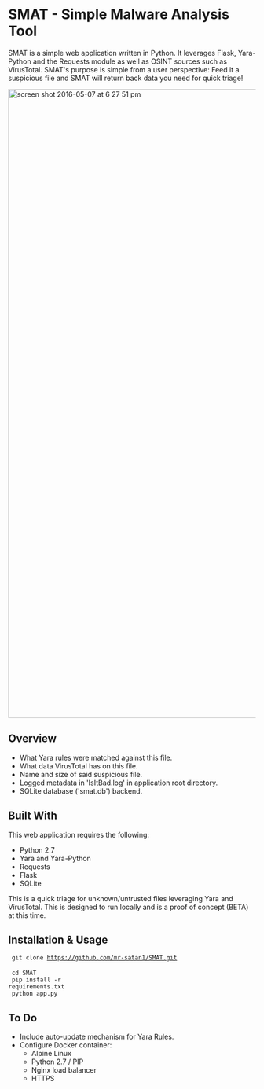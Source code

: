 # SMAT - Simple Malware Analysis Tool
SMAT is a simple web application written in Python. It leverages Flask, Yara-Python and the Requests module as well as OSINT sources such as VirusTotal. SMAT's purpose is simple from a user perspective: Feed it a suspicious file and SMAT will return back data you need for quick triage!


<img width="1281" alt="screen shot 2016-05-07 at 6 27 51 pm" src="https://cloud.githubusercontent.com/assets/11253216/15095566/861dc0b4-1481-11e6-92c0-4306a5bfb435.png">

## Overview
- What Yara rules were matched against this file.
- What data VirusTotal has on this file.
- Name and size of said suspicious file.
- Logged metadata in 'IsItBad.log' in application root directory.
- SQLite database ('smat.db') backend.

## Built With
This web application requires the following:
- Python 2.7
- Yara and Yara-Python
- Requests
- Flask
- SQLite 

This is a quick triage for unknown/untrusted files leveraging Yara and VirusTotal. This is designed to run locally and is a proof of concept (BETA) at this time. 

## Installation & Usage
<code> git clone https://github.com/mr-satan1/SMAT.git </code><br>
<code> cd SMAT </code><br>
<code> pip install -r requirements.txt </code><br>
<code> python app.py </code><br>


## To Do
- Include auto-update mechanism for Yara Rules.
- Configure Docker container:
    - Alpine Linux
    - Python 2.7 / PIP
    - Nginx load balancer
    - HTTPS
